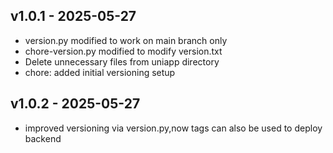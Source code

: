

## v1.0.1 - 2025-05-27
* version.py modified to work on main branch only
* chore-version.py modified to modify version.txt
* Delete unnecessary files from uniapp directory
* chore: added initial versioning setup


## v1.0.2 - 2025-05-27
* improved versioning via version.py,now tags can also be used to deploy backend
